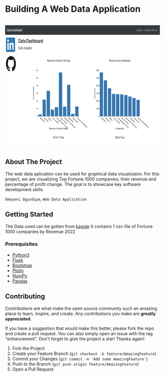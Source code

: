 # Building A Web Data Application



<!-- PROJECT LOGO -->
<br />
  <a href="https://github.com/OmoyeniO/Data-App--Template">
    <img src="https://github.com/OmoyeniO/Data-App/blob/master/Screenshot%202022-09-26%20at%201.35.20%20AM.png?raw=true" alt="Logo" width="760" height="400">
  </a>



<!-- ABOUT THE PROJECT -->
## About The Project

The web data aplication can be used for graphical data visualizaion. 
For this project, we are visualizing Top Fortune 1000 companies; their revenue and percentage of profit change.
The goal is to showcase key software development skills

`Omoyeni Ogundipe`, `Web Data Application`




<!-- GETTING STARTED -->
## Getting Started

The Data used can be gotten from [kaggle](https://www.kaggle.com/datasets/surajjha101/fortune-top-1000-companies-by-revenue-2022) 
It contains 1 csv file of Fortune 1000 companies by Revenue 2022




### Prerequisites

* [Python3](https://www.python.org/downloads/)
* [Flask](https://flask.palletsprojects.com/en/2.2.x/)
* [Bootstrap](https://getbootstrap.com/)
* [Plotly](https://plotly.com/python/getting-started/)
* [NumPy](http://www.numpy.org/)
* [Pandas](http://pandas.pydata.org/)




<!-- CONTRIBUTING -->
## Contributing

Contributions are what make the open source community such an amazing place to learn, inspire, and create. Any contributions you make are **greatly appreciated**.

If you have a suggestion that would make this better, please fork the repo and create a pull request. You can also simply open an issue with the tag "enhancement".
Don't forget to give the project a star! Thanks again!

1. Fork the Project
2. Create your Feature Branch (`git checkout -b feature/AmazingFeature`)
3. Commit your Changes (`git commit -m 'Add some AmazingFeature'`)
4. Push to the Branch (`git push origin feature/AmazingFeature`)
5. Open a Pull Request

